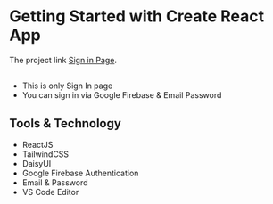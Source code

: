 # Getting Started with Create React App

The project link [Sign in Page](https://signup-page-app-14a6a.web.app/signup).

##
* This is only Sign In page
* You can sign in via Google Firebase & Email Password



## Tools & Technology
* ReactJS
* TailwindCSS
* DaisyUI
* Google Firebase Authentication
* Email & Password 
* VS Code Editor 
